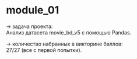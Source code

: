 # module_01

→ задача проекта:  
  Анализ датасета movie_bd_v5 с помощью Pandas.

→ количество набранных в викторине баллов:  
   27/27 (все с первой попытки).
